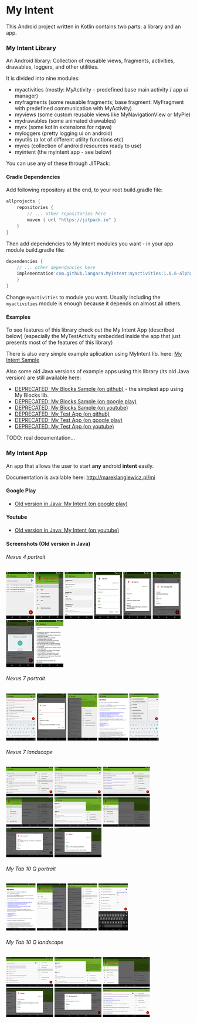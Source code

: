 # My Intent

This Android project written in Kotlin contains two parts: a library and an app.

### My Intent Library

An Android library: Collection of reusable views, fragments, activities, drawables, loggers, and other utilities.

It is divided into nine modules:

* myactivities (mostly: MyActivity - predefined base main activity / app ui manager)
* myfragments (some reusable fragments; base fragment: MyFragment with predefined communication with MyActivity)
* myviews (some custom reusable views like MyNavigationView or MyPie)
* mydrawables (some animated drawables)
* myrx (some kotlin extensions for rxjava)
* myloggers (pretty logging ui on android)
* myutils (a lot of different utility functions etc)
* myres (collection of android resources ready to use)
* myintent (the myintent app - see below)

You can use any of these through JITPack:

#### Gradle Dependencies

Add following repository at the end, to your root build.gradle file:

```gradle
allprojects {
    repositories {
        // ... other repositories here
        maven { url "https://jitpack.io" }
    }
}
```


Then add dependencies to My Intent modules you want - in your app module build.gradle file:

```gradle
dependencies {
    // ... other dependencies here
    implementation'com.github.langara.MyIntent:myactivities:1.0.6-alpha'
    }
}
```

Change `myactivities` to module you want.
Usually including the `myactivities` module is enough because it depends on almost all others.

#### Examples

To see features of this library check out the My Intent App (described below)
(especially the MyTestActivity embedded inside the app that just presents most of the features of this library)

There is also very simple example aplication using MyIntent lib. here:
[My Intent Sample](https://github.com/langara/MyIntentSample)

Also some old Java versions of example apps using this library (its old Java version) are still available
here:

* [DEPRECATED: My Blocks Sample (on github)](https://github.com/langara/MyBlocksSample) - the simplest app using My Blocks lib.
* [DEPRECATED: My Blocks Sample (on google play)](https://play.google.com/store/apps/details?id=pl.mareklangiewicz.myblockssample)
* [DEPRECATED: My Blocks Sample (on youtube)](https://www.youtube.com/watch?v=R-bpq55UYGI)
* [DEPRECATED: My Test App (on github)](https://github.com/langara/MyTestApp)
* [DEPRECATED: My Test App (on google play)](https://play.google.com/store/apps/details?id=pl.mareklangiewicz.mytestapp)
* [DEPRECATED: My Test App (on youtube)](https://www.youtube.com/watch?v=B9FPWpQYMuc)



TODO: real documentation...



### My Intent App

An app that allows the user to start **any** android **intent** easily.

Documentation is available here: http://mareklangiewicz.pl/mi


#### Google Play

* [Old version in Java: My Intent (on google play)](https://play.google.com/store/apps/details?id=pl.mareklangiewicz.myintent)

#### Youtube

* [Old version in Java: My Intent (on youtube)](https://www.youtube.com/watch?v=-8N_B-Jpk8k)



#### Screenshots (Old version in Java)



###### Nexus 4 portrait

[![device-nexus4-port-2015-11-19-021911.png](screenshots/thumbnails/device-nexus4-port-2015-11-19-021911.png)](https://raw.githubusercontent.com/langara/MyIntent/myintent/screenshots/device-nexus4-port-2015-11-19-021911.png)
[![device-nexus4-port-2015-11-19-022005.png](screenshots/thumbnails/device-nexus4-port-2015-11-19-022005.png)](https://raw.githubusercontent.com/langara/MyIntent/myintent/screenshots/device-nexus4-port-2015-11-19-022005.png)
[![device-nexus4-port-2015-11-19-022042.png](screenshots/thumbnails/device-nexus4-port-2015-11-19-022042.png)](https://raw.githubusercontent.com/langara/MyIntent/myintent/screenshots/device-nexus4-port-2015-11-19-022042.png)
[![device-nexus4-port-2015-11-19-022205.png](screenshots/thumbnails/device-nexus4-port-2015-11-19-022205.png)](https://raw.githubusercontent.com/langara/MyIntent/myintent/screenshots/device-nexus4-port-2015-11-19-022205.png)
[![device-nexus4-port-2015-11-19-022253.png](screenshots/thumbnails/device-nexus4-port-2015-11-19-022253.png)](https://raw.githubusercontent.com/langara/MyIntent/myintent/screenshots/device-nexus4-port-2015-11-19-022253.png)
[![device-nexus4-port-2015-11-19-022327.png](screenshots/thumbnails/device-nexus4-port-2015-11-19-022327.png)](https://raw.githubusercontent.com/langara/MyIntent/myintent/screenshots/device-nexus4-port-2015-11-19-022327.png)
[![device-nexus4-port-2015-11-19-022349.png](screenshots/thumbnails/device-nexus4-port-2015-11-19-022349.png)](https://raw.githubusercontent.com/langara/MyIntent/myintent/screenshots/device-nexus4-port-2015-11-19-022349.png)
[![device-nexus4-port-2015-11-19-022509.png](screenshots/thumbnails/device-nexus4-port-2015-11-19-022509.png)](https://raw.githubusercontent.com/langara/MyIntent/myintent/screenshots/device-nexus4-port-2015-11-19-022509.png)



###### Nexus 7 portrait

[![device-nexus7-port-2015-11-16-191053.png](screenshots/thumbnails/device-nexus7-port-2015-11-16-191053.png)](https://raw.githubusercontent.com/langara/MyIntent/myintent/screenshots/device-nexus7-port-2015-11-16-191053.png)
[![device-nexus7-port-2015-11-16-191142.png](screenshots/thumbnails/device-nexus7-port-2015-11-16-191142.png)](https://raw.githubusercontent.com/langara/MyIntent/myintent/screenshots/device-nexus7-port-2015-11-16-191142.png)
[![device-nexus7-port-2015-11-16-191213.png](screenshots/thumbnails/device-nexus7-port-2015-11-16-191213.png)](https://raw.githubusercontent.com/langara/MyIntent/myintent/screenshots/device-nexus7-port-2015-11-16-191213.png)
[![device-nexus7-port-2015-11-16-191252.png](screenshots/thumbnails/device-nexus7-port-2015-11-16-191252.png)](https://raw.githubusercontent.com/langara/MyIntent/myintent/screenshots/device-nexus7-port-2015-11-16-191252.png)
[![device-nexus7-port-2015-11-16-192039.png](screenshots/thumbnails/device-nexus7-port-2015-11-16-192039.png)](https://raw.githubusercontent.com/langara/MyIntent/myintent/screenshots/device-nexus7-port-2015-11-16-192039.png)



###### Nexus 7 landscape

[![device-nexus7-land-2015-11-16-190317.png](screenshots/thumbnails/device-nexus7-land-2015-11-16-190317.png)](https://raw.githubusercontent.com/langara/MyIntent/myintent/screenshots/device-nexus7-land-2015-11-16-190317.png)
[![device-nexus7-land-2015-11-16-190351.png](screenshots/thumbnails/device-nexus7-land-2015-11-16-190351.png)](https://raw.githubusercontent.com/langara/MyIntent/myintent/screenshots/device-nexus7-land-2015-11-16-190351.png)
[![device-nexus7-land-2015-11-16-190528.png](screenshots/thumbnails/device-nexus7-land-2015-11-16-190528.png)](https://raw.githubusercontent.com/langara/MyIntent/myintent/screenshots/device-nexus7-land-2015-11-16-190528.png)
[![device-nexus7-land-2015-11-16-190558.png](screenshots/thumbnails/device-nexus7-land-2015-11-16-190558.png)](https://raw.githubusercontent.com/langara/MyIntent/myintent/screenshots/device-nexus7-land-2015-11-16-190558.png)
[![device-nexus7-land-2015-11-16-190637.png](screenshots/thumbnails/device-nexus7-land-2015-11-16-190637.png)](https://raw.githubusercontent.com/langara/MyIntent/myintent/screenshots/device-nexus7-land-2015-11-16-190637.png)
[![device-nexus7-land-2015-11-16-190704.png](screenshots/thumbnails/device-nexus7-land-2015-11-16-190704.png)](https://raw.githubusercontent.com/langara/MyIntent/myintent/screenshots/device-nexus7-land-2015-11-16-190704.png)
[![device-nexus7-land-2015-11-16-190752.png](screenshots/thumbnails/device-nexus7-land-2015-11-16-190752.png)](https://raw.githubusercontent.com/langara/MyIntent/myintent/screenshots/device-nexus7-land-2015-11-16-190752.png)
[![device-nexus7-land-2015-11-16-190953.png](screenshots/thumbnails/device-nexus7-land-2015-11-16-190953.png)](https://raw.githubusercontent.com/langara/MyIntent/myintent/screenshots/device-nexus7-land-2015-11-16-190953.png)



###### My Tab 10 Q portrait

[![device-mytab-port-2015-11-16-165101.png](screenshots/thumbnails/device-mytab-port-2015-11-16-165101.png)](https://raw.githubusercontent.com/langara/MyIntent/myintent/screenshots/device-mytab-port-2015-11-16-165101.png)
[![device-mytab-port-2015-11-16-165159.png](screenshots/thumbnails/device-mytab-port-2015-11-16-165159.png)](https://raw.githubusercontent.com/langara/MyIntent/myintent/screenshots/device-mytab-port-2015-11-16-165159.png)
[![device-mytab-port-2015-11-16-165251.png](screenshots/thumbnails/device-mytab-port-2015-11-16-165251.png)](https://raw.githubusercontent.com/langara/MyIntent/myintent/screenshots/device-mytab-port-2015-11-16-165251.png)
[![device-mytab-port-2015-11-16-165417.png](screenshots/thumbnails/device-mytab-port-2015-11-16-165417.png)](https://raw.githubusercontent.com/langara/MyIntent/myintent/screenshots/device-mytab-port-2015-11-16-165417.png)




###### My Tab 10 Q landscape

[![device-mytab-land-2015-11-16-164715.png](screenshots/thumbnails/device-mytab-land-2015-11-16-164715.png)](https://raw.githubusercontent.com/langara/MyIntent/myintent/screenshots/device-mytab-land-2015-11-16-164715.png)
[![device-mytab-land-2015-11-16-164859.png](screenshots/thumbnails/device-mytab-land-2015-11-16-164859.png)](https://raw.githubusercontent.com/langara/MyIntent/myintent/screenshots/device-mytab-land-2015-11-16-164859.png)
[![device-mytab-land-2015-11-16-164929.png](screenshots/thumbnails/device-mytab-land-2015-11-16-164929.png)](https://raw.githubusercontent.com/langara/MyIntent/myintent/screenshots/device-mytab-land-2015-11-16-164929.png)
[![device-mytab-land-2015-11-16-165547.png](screenshots/thumbnails/device-mytab-land-2015-11-16-165547.png)](https://raw.githubusercontent.com/langara/MyIntent/myintent/screenshots/device-mytab-land-2015-11-16-165547.png)
[![device-mytab-land-2015-11-16-165624.png](screenshots/thumbnails/device-mytab-land-2015-11-16-165624.png)](https://raw.githubusercontent.com/langara/MyIntent/myintent/screenshots/device-mytab-land-2015-11-16-165624.png)
[![device-mytab-land-2015-11-16-165916.png](screenshots/thumbnails/device-mytab-land-2015-11-16-165916.png)](https://raw.githubusercontent.com/langara/MyIntent/myintent/screenshots/device-mytab-land-2015-11-16-165916.png)


